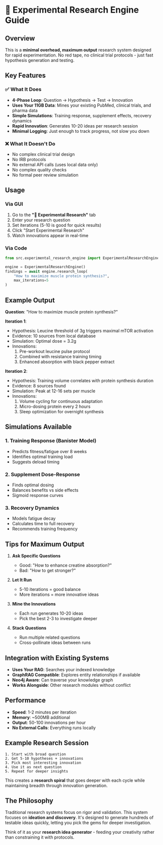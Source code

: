 # 🧪 Experimental Research Engine Guide

## Overview

This is a **minimal overhead, maximum output** research system designed for rapid experimentation. No red tape, no clinical trial protocols - just fast hypothesis generation and testing.

## Key Features

### ✅ What It Does
- **4-Phase Loop**: Question → Hypothesis → Test → Innovation
- **Uses Your 11GB Data**: Mines your existing PubMed, clinical trials, and pharma data
- **Simple Simulations**: Training response, supplement effects, recovery dynamics
- **Rapid Innovation**: Generates 10-20 ideas per research session
- **Minimal Logging**: Just enough to track progress, not slow you down

### ❌ What It Doesn't Do
- No complex clinical trial design
- No IRB protocols
- No external API calls (uses local data only)
- No complex quality checks
- No formal peer review simulation

## Usage

### Via GUI
1. Go to the **"🧪 Experimental Research"** tab
2. Enter your research question
3. Set iterations (5-10 is good for quick results)
4. Click "Start Experimental Research"
5. Watch innovations appear in real-time

### Via Code
```python
from src.experimental_research_engine import ExperimentalResearchEngine

engine = ExperimentalResearchEngine()
findings = await engine.research_loop(
    "How to maximize muscle protein synthesis?", 
    max_iterations=5
)
```

## Example Output

**Question**: "How to maximize muscle protein synthesis?"

**Iteration 1**:
- Hypothesis: Leucine threshold of 3g triggers maximal mTOR activation
- Evidence: 10 sources from local database
- Simulation: Optimal dose = 3.2g
- Innovations: 
  1. Pre-workout leucine pulse protocol
  2. Combined with resistance training timing
  3. Enhanced absorption with black pepper extract

**Iteration 2**:
- Hypothesis: Training volume correlates with protein synthesis duration
- Evidence: 8 sources found
- Simulation: Peak at 12-16 sets per muscle
- Innovations:
  1. Volume cycling for continuous adaptation
  2. Micro-dosing protein every 2 hours
  3. Sleep optimization for overnight synthesis

## Simulations Available

### 1. Training Response (Banister Model)
- Predicts fitness/fatigue over 8 weeks
- Identifies optimal training load
- Suggests deload timing

### 2. Supplement Dose-Response
- Finds optimal dosing
- Balances benefits vs side effects
- Sigmoid response curves

### 3. Recovery Dynamics
- Models fatigue decay
- Calculates time to full recovery
- Recommends training frequency

## Tips for Maximum Output

1. **Ask Specific Questions**
   - Good: "How to enhance creatine absorption?"
   - Bad: "How to get stronger?"

2. **Let It Run**
   - 5-10 iterations = good balance
   - More iterations = more innovative ideas

3. **Mine the Innovations**
   - Each run generates 10-20 ideas
   - Pick the best 2-3 to investigate deeper

4. **Stack Questions**
   - Run multiple related questions
   - Cross-pollinate ideas between runs

## Integration with Existing Systems

- **Uses Your RAG**: Searches your indexed knowledge
- **GraphRAG Compatible**: Explores entity relationships if available
- **Neo4j Aware**: Can traverse your knowledge graph
- **Works Alongside**: Other research modules without conflict

## Performance

- **Speed**: 1-2 minutes per iteration
- **Memory**: ~500MB additional
- **Output**: 50-100 innovations per hour
- **No External Calls**: Everything runs locally

## Example Research Session

```
1. Start with broad question
2. Get 5-10 hypotheses + innovations
3. Pick most interesting innovation
4. Use it as next question
5. Repeat for deeper insights
```

This creates a **research spiral** that goes deeper with each cycle while maintaining breadth through innovation generation.

## The Philosophy

Traditional research systems focus on rigor and validation. This system focuses on **ideation and discovery**. It's designed to generate hundreds of testable ideas quickly, letting you pick the gems for deeper investigation.

Think of it as your **research idea generator** - feeding your creativity rather than constraining it with protocols. 
